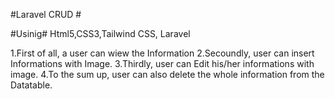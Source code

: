 #Laravel CRUD #

#Usinig# 
Html5,CSS3,Tailwind CSS, Laravel 

1.First of all, a user can wiew the Information 
2.Secoundly, user can insert  Informations with Image.
3.Thirdly, user can Edit his/her informations with image.
4.To the sum up, user can also delete the whole information from the Datatable.
